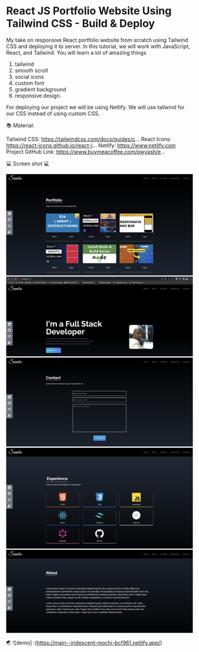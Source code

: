 # React JS Portfolio Website Using Tailwind CSS - Build & Deploy


My take on responsive React portfolio website from scratch using Tailwind CSS and deploying it to server. 
In this tutorial, we will work with JavaScript, React, and Tailwind. 
You will learn a lot of amazing things 
1. tailwind 
2. smooth scroll 
3. social icons
4. custom font 
5. gradient background
6. responsive design. 

For deploying our project we will be using Netlify. We will use tailwind for our CSS instead of using custom CSS.


📚 Material:


Tailwind CSS: https://tailwindcss.com/docs/guides/c...
React Icons: https://react-icons.github.io/react-i...
Netlify: https://www.netlify.com
Project GitHub Link: https://www.buymeacoffee.com/pwyash/e...


💻 Screen shot   💻

![alt text](1.png)
![alt text](2.png)
![alt text](3.png)
![alt text](4.png)
![alt text](5.png)

🌏 ![demo] :(https://main--iridescent-mochi-bcf961.netlify.app/)